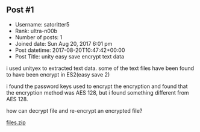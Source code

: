 ## Post #1
- Username: satoritter5
- Rank: ultra-n00b
- Number of posts: 1
- Joined date: Sun Aug 20, 2017 6:01 pm
- Post datetime: 2017-08-20T10:47:42+00:00
- Post Title: unity easy save encrypt text data

i used unityex to extracted text data.
some of the text files have been found to have been encrypt in ES2(easy save 2)

i found the password keys used to encrypt the encryption and found that the encryption method was AES 128, 
but i found something different from AES 128.

how can decrypt file and re-encrypt an encrypted file?


[files.zip](https://xentaxbackup.github.io/file/13225_files.zip)
